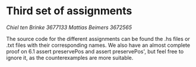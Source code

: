 Third set of assignments
========================

_Chiel ten Brinke 3677133_
_Mattias Beimers 3672565_

The source code for the different assignments can be found the .hs files or .txt files with their corresponding names.
We also have an almost complete proof on 6.1 assert preservePos and assert preservePos',
but feel free to ignore it, as the counterexamples are more suitable.
